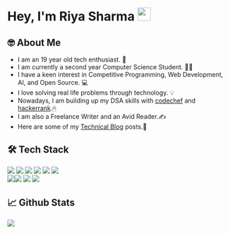 <h1>Hey, I'm Riya Sharma <img src="https://raw.githubusercontent.com/MartinHeinz/MartinHeinz/master/wave.gif" width="30px"> </h1>

<h2>🤓 About Me</h2>

- I am an 19 year old tech enthusiast. 🤠
- I am currently a second year Computer Science Student. 👨‍🎓
- I have a keen interest in Competitive Programming, Web Development, AI, and Open Source. 💻
- I love solving real life problems through technology. 💡
- Nowadays, I am building up my DSA skills with [codechef](https://www.codechef.com/users/riyasharma24) and [hackerrank](https://www.hackerrank.com/theriyasharma24?hr_r=1).🖱
- I am also a Freelance Writer and an Avid Reader.✍
- Here are some of my [Technical Blog](https://medium.com/@theriyasharma24) posts.📜

<h2>🛠 Tech Stack</h2>

<img src="https://img.shields.io/badge/Python-3776AB?style=for-the-badge&logo=python&logoColor=white"> <img src="https://img.shields.io/badge/C%2B%2B-00599C?style=for-the-badge&logo=c%2B%2B&logoColor=white"> <img src="https://img.shields.io/badge/Java-ED8B00?style=for-the-badge&logo=java&logoColor=white"> <img src="https://img.shields.io/badge/HTML-239120?style=for-the-badge&logo=html5&logoColor=white"> <img src="https://img.shields.io/badge/CSS-239120?&style=for-the-badge&logo=css3&logoColor=white"> <img src="https://img.shields.io/badge/PHP-777BB4?style=for-the-badge&logo=php&logoColor=white"> <br> <img src="https://img.shields.io/badge/JavaScript-F7DF1E?style=for-the-badge&logo=javascript&logoColor=black"><img src="https://img.shields.io/badge/Django-092E20?style=for-the-badge&logo=django&logoColor=white"> <img src="https://img.shields.io/badge/MySQL-00000F?style=for-the-badge&logo=mysql&logoColor=white"> <img src="https://img.shields.io/badge/Visual%20Studio%20Code-0078d7.svg?style=for-the-badge&logo=visual-studio-code&logoColor=white">

<h2>📈 Github Stats</h2>
<img align="center" src="https://github-readme-stats.vercel.app/api/top-langs/?username=theriyasharma24&layout=compact" />





